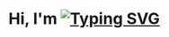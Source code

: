 <h1 align="left">
  Hi, I'm
  <a href="https://git.io/typing-svg"><img src="https://readme-typing-svg.herokuapp.com?font=Inter&weight=600&size=32&pause=1002&color=FFFFFF&center=false&vCenter=true&width=435&lines=Louis+Nguyen+%F0%9F%91%8B" alt="Typing SVG" /></a>
</h1>
